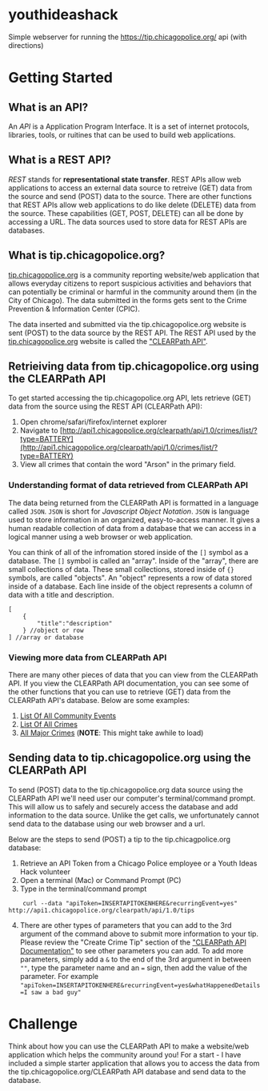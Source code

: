 # youthideashack
Simple webserver for running the https://tip.chicagopolice.org/ api (with directions)

# Getting Started
## What is an API?
An *API* is a Application Program Interface. It is a set of internet protocols, libraries, tools, or ruitines that can be used to build web applications.

## What is a REST API?
*REST* stands for **representational state transfer**. REST APIs allow web applications to access an external data source to retreive (GET) data from the source and send (POST) data to the source. There are other functions that REST APIs allow web applications to do like delete (DELETE) data from the source. These capabilities (GET, POST, DELETE) can all be done by accessing a URL. The data sources used to store data for REST APIs are databases.

## What is tip.chicagopolice.org?
[tip.chicagopolice.org](http://tip.chicagopolice.org) is a community reporting website/web application that allows everyday citizens to report suspicious activities and behaviors that can potentially be criminal or harmful in the community around them (in the City of Chicago). The data submitted in the forms gets sent to the Crime Prevention & Information Center (CPIC).

The data inserted and submitted via the tip.chicagopolice.org website is sent (POST) to the data source by the REST API. The REST API used by the [tip.chicagopolice.org](http://tip.chicagopolice.org) website is called the ["CLEARPath API"](http://api1.chicagopolice.org/clearpath/).

## Retrieiving data from tip.chicagopolice.org using the CLEARPath API
To get started accessing the tip.chicagopolice.org API, lets retrieve (GET) data from the source using the REST API (CLEARPath API):

1. Open chrome/safari/firefox/internet explorer
2. Navigate to [http://api1.chicagopolice.org/clearpath/api/1.0/crimes/list/?type=BATTERY](http://api1.chicagopolice.org/clearpath/api/1.0/crimes/list/?type=BATTERY)
3. View all crimes that contain the word "Arson" in the primary field.

### Understanding format of data retrieved from CLEARPath API
The data being returned from the CLEARPath API is formatted in a language called `JSON`. `JSON` is short for *Javascript Object Notation*. `JSON` is language used to store information in an organized, easy-to-access manner. It gives a human readable collection of data from a database that we can access in a logical manner using a web browser or web application. 

You can think of all of the infromation stored inside of the `[]` symbol as a database. The `[]` symbol is called an "array". Inside of the "array", there are small collections of data. These small collections, stored inside of `{}` symbols, are called "objects". An "object" represents a row of data stored inside of a database. Each line inside of the object represents a column of data with a title and description.
```
[
	{
		"title":"description"
	} //object or row
] //array or database

```

### Viewing more data from CLEARPath API
There are many other pieces of data that you can view from the CLEARPath API. If you view the CLEARPath API documentation, you can see some of the other functions that you can use to retrieve (GET) data from the CLEARPath API's database. Below are some examples:

1. [List Of All Community Events](http://api1.chicagopolice.org/clearpath/api/1.0/communityCalendar/events)
2. [List Of All Crimes](http://api1.chicagopolice.org/clearpath/api/1.0/crimes/list)
3. [All Major Crimes](http://api1.chicagopolice.org/clearpath/api/1.0/crimes/major)  (**NOTE**: This might take awhile to load)


## Sending data to tip.chicagopolice.org using the CLEARPath API
To send (POST) data to the tip.chicagopolice.org data source using the CLEARPath API we'll need user our computer's terminal/command prompt. This will allow us to safely and securely access the database and add information to the data source. Unlike the get calls, we unfortunately cannot send data to the database using our web browser and a url. 

Below are the steps to send (POST) a tip to the tip.chicagpolice.org database:

1. Retrieve an API Token from a Chicago Police employee or a Youth Ideas Hack volunteer
2. Open a terminal (Mac) or Command Prompt (PC)
3. Type in the terminal/command prompt
```
	curl --data "apiToken=INSERTAPITOKENHERE&recurringEvent=yes" http://api1.chicagopolice.org/clearpath/api/1.0/tips
```
4. There are other types of parameters that you can add to the 3rd argument of the command above to submit more information to your tip. Please review the "Create Crime Tip" section of the ["CLEARPath API Documentation"](http://http://api1.chicagopolice.org/clearpath/documentation/index) to see other parameters you can add. To add more parameters, simply add a `&` to the end of the 3rd argument in between `""`, type the parameter name and an `=` sign, then add the value of the parameter. For example ```"apiToken=INSERTAPITOKENHERE&recurringEvent=yes&whatHappenedDetails=I saw a bad guy"```


# Challenge
Think about how you can use the CLEARPath API to make a website/web application which helps the community around you! For a start - I have included a simple starter application that allows you to access the data from the tip.chicagopolice.org/CLEARPath API database and send data to the database.